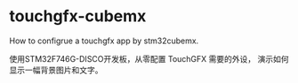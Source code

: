 # touchgfx-cubemx
How to configrue a touchgfx app by stm32cubemx.

使用STM32F746G-DISCO开发板，从零配置 TouchGFX 需要的外设，
演示如何显示一幅背景图片和文字。
